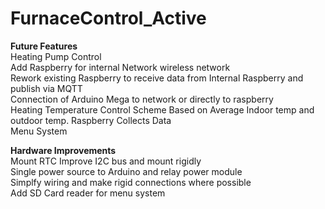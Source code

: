 # FurnaceControl_Active

**Future Features**  
Heating Pump Control  
Add Raspberry for internal Network wireless network  
Rework existing Raspberry to receive data from Internal Raspberry and publish via MQTT  
Connection of Arduino Mega to network or directly to raspberry   
Heating Temperature Control Scheme Based on Average Indoor temp and outdoor temp.  Raspberry Collects Data  
Menu System

**Hardware Improvements**  
Mount RTC
Improve I2C bus and mount rigidly  
Single power source to Arduino and relay power module  
Simplfy wiring and make rigid connections where possible  
Add SD Card reader for menu system

